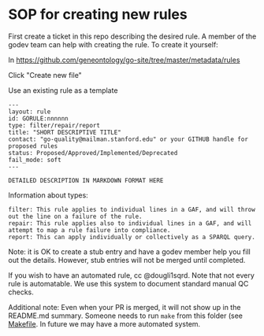 # SOP for creating new rules

First create a ticket in this repo describing the desired rule. A
member of the godev team can help with creating the rule. To create it yourself:

In
https://github.com/geneontology/go-site/tree/master/metadata/rules

Click "Create new file"

Use an existing rule as a template

```
---
layout: rule
id: GORULE:nnnnnn
type: filter/repair/report
title: "SHORT DESCRIPTIVE TITLE"
contact: "go-quality@mailman.stanford.edu" or your GITHUB handle for proposed rules
status: Proposed/Approved/Implemented/Deprecated
fail_mode: soft
---

DETAILED DESCRIPTION IN MARKDOWN FORMAT HERE

```

Information about types:

    filter: This rule applies to individual lines in a GAF, and will throw out the line on a failure of the rule.
    repair: This rule applies also to individual lines in a GAF, and will attempt to map a rule failure into compliance.
    report: This can apply individually or collectively as a SPARQL query.



Note: it is OK to create a stub entry and have a godev member help you
fill out the details. However, stub entries will not be merged until
completed.

If you wish to have an automated rule, cc @dougli1sqrd. Note that not
every rule is automatable. We use this system to document standard
manual QC checks.

Additional note: Even when your PR is merged, it will not show up in
the README.md summary. Someone needs to run `make` from this folder
(see [Makefile](Makefile). In future we may have a more automated
system.
